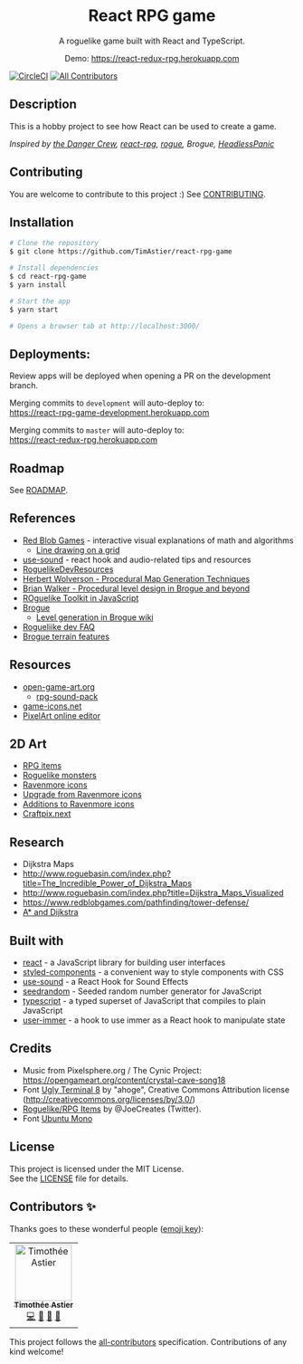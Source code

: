 <div align="center">
<h1>React RPG game</h1>

<p>A roguelike game built with React and TypeScript.</p>
<p>Demo: <a href="https://react-redux-rpg.herokuapp.com/">https://react-redux-rpg.herokuapp.com</a><p/>
</div>

[![CircleCI](https://circleci.com/gh/TimAstier/react-rpg-game.svg?style=svg)](https://circleci.com/gh/TimAstier/react-rpg-game) [![All Contributors](https://img.shields.io/badge/all_contributors-1-orange.svg?style=flat-square)](#contributors)

## Description

This is a hobby project to see how React can be used to create a game.

_Inspired by [the Danger Crew](https://thedangercrew.com/), [react-rpg](https://github.com/ASteinheiser/react-rpg.com), [rogue](https://playclassic.games/games/role-playing-dos-games-online/play-rogue-online/play/), Brogue, [HeadlessPanic](https://marcelmarki.com/headless-panic/index.html)_

## Contributing

You are welcome to contribute to this project :) See [CONTRIBUTING](./CONTRIBUTING.md).

## Installation

```sh
# Clone the repository
$ git clone https://github.com/TimAstier/react-rpg-game

# Install dependencies
$ cd react-rpg-game
$ yarn install

# Start the app
$ yarn start

# Opens a browser tab at http://localhost:3000/
```

## Deployments:

Review apps will be deployed when opening a PR on the development branch.

Merging commits to `development` will auto-deploy to:  
https://react-rpg-game-development.herokuapp.com

Merging commits to `master` will auto-deploy to:  
https://react-redux-rpg.herokuapp.com

## Roadmap

See [ROADMAP](ROADMAP.md).

## References

- [Red Blob Games](https://www.redblobgames.com/) - interactive visual explanations of math and algorithms
  - [Line drawing on a grid](https://www.redblobgames.com/grids/line-drawing.html)
- [use-sound](https://www.joshwcomeau.com/react/announcing-use-sound-react-hook/#imports) - react hook and audio-related tips and resources
- [RoguelikeDevResources](https://github.com/marukrap/RoguelikeDevResources)
- [Herbert Wolverson - Procedural Map Generation Techniques](https://www.youtube.com/watch?v=TlLIOgWYVpI)
- [Brian Walker - Procedural level design in Brogue and beyond](https://www.youtube.com/watch?v=Uo9-IcHhq_w)
- [ROguelike Toolkit in JavaScript](https://github.com/ondras/rot.js)
- [Brogue](https://sites.google.com/site/broguegame/)
  - [Level generation in Brogue wiki](https://brogue.fandom.com/wiki/Level_Generation)
- [Rogueliike dev FAQ](https://www.reddit.com/r/roguelikedev/wiki/faq_friday)
- [Brogue terrain features](https://brogue.fandom.com/wiki/Terrain_Features)

## Resources

- [open-game-art.org](opengameart.org)
  - [rpg-sound-pack](https://opengameart.org/content/rpg-sound-pack)
- [game-icons.net](https://game-icons.net/)
- [PixelArt online editor](https://www.pixelartcss.com/)

## 2D Art

- [RPG items](https://opengameart.org/content/roguelikerpg-items)
- [Roguelike monsters](https://opengameart.org/content/roguelike-monsters)
- [Ravenmore icons](https://opengameart.org/content/fantasy-icon-pack-by-ravenmore-0)
- [Upgrade from Ravenmore icons](https://opengameart.org/content/golden-items-rip-upgrade-pack)
- [Additions to Ravenmore icons](https://opengameart.org/node/83169)
- [Craftpix.next](https://craftpix.net/)

## Research

- Dijkstra Maps
- http://www.roguebasin.com/index.php?title=The_Incredible_Power_of_Dijkstra_Maps
- http://www.roguebasin.com/index.php?title=Dijkstra_Maps_Visualized
- https://www.redblobgames.com/pathfinding/tower-defense/
- [A\* and Dijkstra](https://www.redblobgames.com/pathfinding/a-star/introduction.html)

## Built with

- [react](https://reactjs.org/) - a JavaScript library for building user interfaces
- [styled-components](https://www.styled-components.com/) - a convenient way to style components with CSS
- [use-sound](https://github.com/joshwcomeau/use-sound) - a React Hook for Sound Effects
- [seedrandom](https://github.com/davidbau/seedrandom) - Seeded random number generator for JavaScript
- [typescript](https://www.typescriptlang.org/) - a typed superset of JavaScript that compiles to plain JavaScript
- [user-immer](https://github.com/immerjs/use-immer) - a hook to use immer as a React hook to manipulate state

## Credits

- Music from Pixelsphere.org / The Cynic Project: https://opengameart.org/content/crystal-cave-song18
- Font [Ugly Terminal 8](https://fontstruct.com/fontstructions/show/915284) by "ahoge", Creative Commons Attribution license (http://creativecommons.org/licenses/by/3.0/)
- [Roguelike/RPG Items](https://opengameart.org/content/roguelikerpg-items) by @JoeCreates (Twitter).
- Font [Ubuntu Mono](https://fonts.google.com/specimen/Ubuntu+Mono)

## License

This project is licensed under the MIT License.  
See the [LICENSE](./LICENSE) file for details.

## Contributors ✨

Thanks goes to these wonderful people ([emoji key](https://allcontributors.org/docs/en/emoji-key)):

<!-- ALL-CONTRIBUTORS-LIST:START - Do not remove or modify this section -->
<!-- prettier-ignore -->
<table>
  <tr>
    <td align="center"><a href="https://timotheeastier.com"><img src="https://avatars1.githubusercontent.com/u/8555097?v=4" width="100px;" alt="Timothée Astier"/><br /><sub><b>Timothée Astier</b></sub></a><br /><a href="https://github.com/TimAstier/react-rpg-game/commits?author=TimAstier" title="Code">💻</a> <a href="https://github.com/TimAstier/react-rpg-game/commits?author=TimAstier" title="Documentation">📖</a> <a href="#maintenance-TimAstier" title="Maintenance">🚧</a> <a href="#ideas-TimAstier" title="Ideas, Planning, & Feedback">🤔</a></td>
  </tr>
</table>

<!-- ALL-CONTRIBUTORS-LIST:END -->

This project follows the [all-contributors](https://github.com/all-contributors/all-contributors) specification. Contributions of any kind welcome!
